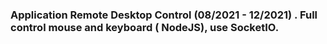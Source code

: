 ### Application Remote Desktop Control (08/2021 - 12/2021) . Full control mouse and keyboard ( NodeJS), use SocketIO.
